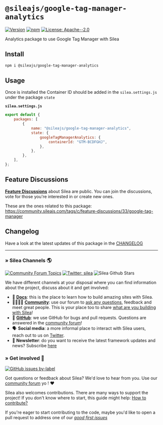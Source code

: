 # `@sileajs/google-tag-manager-analytics`

[![Version](https://img.shields.io/npm/v/@sileajs/google-tag-manager-analytics.svg)](https://www.npmjs.com/package/@sileajs/google-tag-manager-analytics) [![npm](https://img.shields.io/npm/dw/@sileajs/google-tag-manager-analytics)](https://www.npmjs.com/package/@sileajs/google-tag-manager-analytics) [![License: Apache--2.0](https://img.shields.io/badge/license-Apache%202-lightgrey)](https://github.com/sileajs/silea/blob/master/LICENSE)

Analytics package to use Google Tag Manager with Silea

## Install

```sh
npm i @sileajs/google-tag-manager-analytics
```

## Usage

Once is installed the Container ID should be added in the `silea.settings.js` under the package `state`

**`silea.settings.js`**

```js
export default {
	packages: [
		{
			name: "@sileajs/google-tag-manager-analytics",
			state: {
				googleTagManagerAnalytics: {
					containerId: "GTM-BCDFGHJ",
				},
			},
		},
	],
};
```

## Feature Discussions

[**Feature Discussions**](https://community.sileajs.com/c/feature-discussions/33) about Silea are public. You can join the discussions, vote for those you're interested in or create new ones.

These are the ones related to this package: https://community.sileajs.com/tags/c/feature-discussions/33/google-tag-manager

## Changelog

Have a look at the latest updates of this package in the [CHANGELOG](https://github.com/sileajs/silea/blob/dev/packages/google-tag-manager-analytics/CHANGELOG.md)

---

### » Silea Channels 🌎

[![Community Forum Topics](https://img.shields.io/discourse/topics?color=blue&label=community%20forum&server=https%3A%2F%2Fcommunity.sileajs.com%2F)](https://community.sileajs.com/) [![Twitter: silea](https://img.shields.io/twitter/follow/silea.svg?style=social)](https://twitter.com/silea) ![Silea Github Stars](https://img.shields.io/github/stars/silea/silea?style=social)

We have different channels at your disposal where you can find information about the project, discuss about it and get involved:

-   📖 **[Docs](https://docs.sileajs.com)**: this is the place to learn how to build amazing sites with Silea.
-   👨‍👩‍👧‍👦 **[Community](https://community.sileajs.com/)**: use our forum to [ask any questions](https://community.sileajs.com/c/dev-talk-questions), feedback and meet great people. This is your place too to share [what are you building with Silea](https://community.sileajs.com/c/showcases)!
-   🐞 **[GitHub](https://github.com/sileajs/silea)**: we use GitHub for bugs and pull requests. Questions are answered in the [community forum](https://community.sileajs.com/)!
-   🗣 **Social media**: a more informal place to interact with Silea users, reach out to us on [Twitter](https://twitter.com/silea).
-   💌 **Newsletter**: do you want to receive the latest framework updates and news? Subscribe [here](https://sileajs.com/)

### » Get involved 🤗

[![GitHub issues by-label](https://img.shields.io/github/issues/silea/silea/good%20first%20issue)](https://github.com/sileajs/silea/issues?q=is%3Aissue+is%3Aopen+label%3A%22good+first+issue%22)

Got questions or feedback about Silea? We'd love to hear from you. Use our [community forum](https://community.sileajs.com) yo ! ❤️

Silea also welcomes contributions. There are many ways to support the project! If you don't know where to start, this guide might help: [How to contribute?](https://docs.sileajs.com/contributing/how-to-contribute)

If you're eager to start contributing to the code, maybe you'd like to open a pull request to address one of our [_good first issues_](https://github.com/sileajs/silea/issues?q=is%3Aissue+is%3Aopen+label%3A%22good+first+issue%22)
